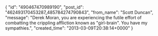  {
   "id": "490467470989190",
   "post_id": "462493170453287_485784274790843",
   "from_name": "Scott Duncan",
   "message": "Derek Moran, you are experiencing the futile effort of combatting the crippling affliction known as \"girl-brain\". You have my sympathies.",
   "created_time": "2013-03-09T20:38:14+0000"
 }
